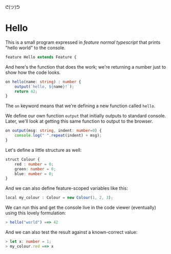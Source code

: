 ᕦ(ツ)ᕤ
# Hello

This is a small program expressed in *feature normal typescript* that prints "hello world" to the console.

```ts
feature Hello extends Feature {
```

And here's the function that does the work; we're returning a number just to show how the code looks.

```ts
on hello(name: string) : number {
    output(`hello, ${name}!`);
    return 42;
}
```

The `on` keyword means that we're defining a new function called `hello`.

We define our own function `output` that initially outputs to standard console. Later, we'll look at getting this same function to output to the browser.

```ts
on output(msg: string, indent: number=0) {
    console.log(" ".repeat(indent) + msg);
}
```

Let's define a little structure as well:

```ts
struct Colour { 
    red : number = 0; 
    green: number = 0; 
    blue: number = 0; 
}
```

And we can also define feature-scoped variables like this:

```ts
local my_colour : Colour = new Colour(1, 2, 3);
```

We can run this and get the console live in the code viewer (eventually) using this lovely formulation:

```ts
> hello("world") ==> 42
```

And we can also test the result against a known-correct value:

```ts
> let x: number = 1;
> my_colour.red ==> x
```